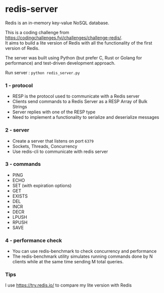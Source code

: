 # redis-server

Redis is an in-memory key-value NoSQL database.

This is a coding challenge from https://codingchallenges.fyi/challenges/challenge-redis/.  
It aims to build a lite version of Redis with all the functionality of the first version of Redis.

The server was built using Python (but prefer C, Rust or Golang for performance) and test-driven development approach.

Run server : `python redis_server.py`  

### 1 - protocol  
- RESP is the protocol used to communicate with a Redis server
- Clients send commands to a Redis Server as a RESP Array of Bulk Strings
- Server replies with one of the RESP type
- Need to implement a functionality to serialize and deserialize messages

### 2 - server  
- Create a server that listens on port `6379`
- Sockets, Threads, Concurrency
- Use redis-cli to communicate with redis server

### 3 - commands
- PING
- ECHO
- SET (with expiration options)
- GET
- EXISTS
- DEL
- INCR
- DECR
- LPUSH
- RPUSH
- SAVE

### 4 - performance check
- You can use redis-benchmark to check concurrency and performance
- The redis-benchmark utility simulates running commands done by N clients while at the same time sending M total queries.

### Tips

I use https://try.redis.io/ to compare my lite version with Redis